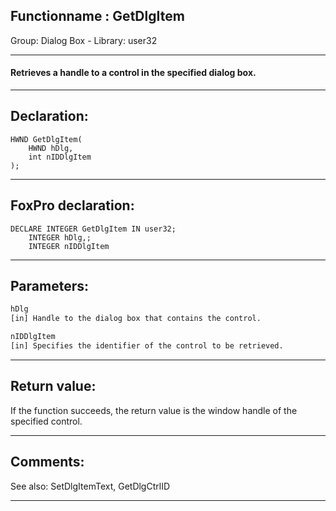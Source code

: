 <link rel="stylesheet" type="text/css" href="../../css/win32api.css">  
<link rel="stylesheet" href="https://cdnjs.cloudflare.com/ajax/libs/font-awesome/4.7.0/css/font-awesome.min.css">

## Functionname : GetDlgItem
Group: Dialog Box - Library: user32    
***  


#### Retrieves a handle to a control in the specified dialog box. 
***  


## Declaration:
```foxpro  
HWND GetDlgItem(
	HWND hDlg,
	int nIDDlgItem
);  
```  
***  


## FoxPro declaration:
```foxpro  
DECLARE INTEGER GetDlgItem IN user32;
	INTEGER hDlg,;
	INTEGER nIDDlgItem  
```  
***  


## Parameters:
```txt  
hDlg
[in] Handle to the dialog box that contains the control.

nIDDlgItem
[in] Specifies the identifier of the control to be retrieved.  
```  
***  


## Return value:
If the function succeeds, the return value is the window handle of the specified control.  
***  


## Comments:
See also: SetDlgItemText, GetDlgCtrlID   
  
***  

